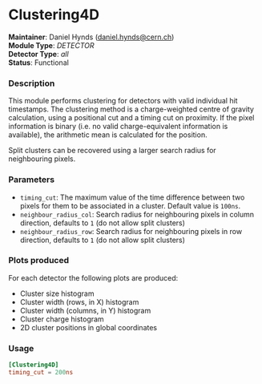# Clustering4D
**Maintainer**: Daniel Hynds (<daniel.hynds@cern.ch>)  
**Module Type**: *DETECTOR*  
**Detector Type**: *all*  
**Status**: Functional

### Description
This module performs clustering for detectors with valid individual hit timestamps. The clustering method is a charge-weighted centre of gravity calculation, using a positional cut and a timing cut on proximity. If the pixel information is binary (i.e. no valid charge-equivalent information is available), the arithmetic mean is calculated for the position.

Split clusters can be recovered using a larger search radius for neighbouring pixels.

### Parameters
* `timing_cut`: The maximum value of the time difference between two pixels for them to be associated in a cluster. Default value is `100ns`.
* `neighbour_radius_col`: Search radius for neighbouring pixels in column direction, defaults to `1` (do not allow split clusters)
* `neighbour_radius_row`:  Search radius for neighbouring pixels in row direction, defaults to `1` (do not allow split clusters)

### Plots produced
For each detector the following plots are produced:

* Cluster size histogram
* Cluster width (rows, in X) histogram
* Cluster width (columns, in Y) histogram
* Cluster charge histogram
* 2D cluster positions in global coordinates

### Usage
```toml
[Clustering4D]
timing_cut = 200ns
```
